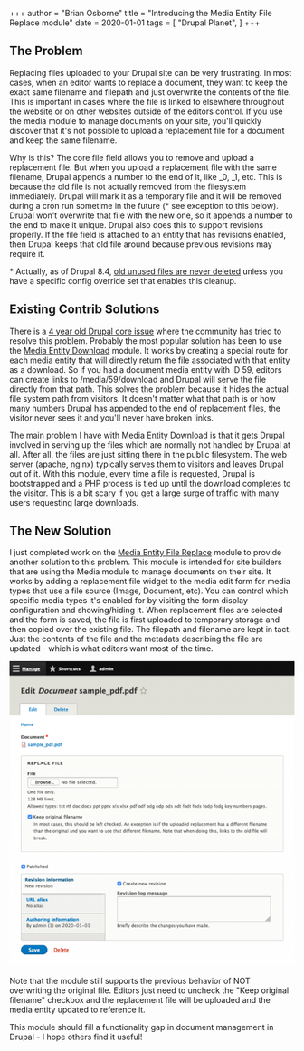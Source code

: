 +++
author = "Brian Osborne"
title = "Introducing the Media Entity File Replace module"
date = 2020-01-01
tags = [
  "Drupal Planet",
]
+++

## The Problem
Replacing files uploaded to your Drupal site can be very frustrating. In most cases, when an editor wants to replace a document, they want to keep the exact same filename and filepath and just overwrite the contents of the file. This is important in cases where the file is linked to elsewhere throughout the website or on other websites outside of the editors control. If you use the media module to manage documents on your site, you'll quickly discover that it's not possible to upload a replacement file for a document and keep the same filename.

Why is this? The core file field allows you to remove and upload a replacement file. But when you upload a replacement file with the same filename, Drupal appends a number to the end of it, like \_0, \_1, etc. This is because the old file is not actually removed from the filesystem immediately. Drupal will mark it as a temporary file and it will be removed during a cron run sometime in the future (* see exception to this below). Drupal won't overwrite that file with the new one, so it appends a number to the end to make it unique. Drupal also does this to support revisions properly. If the file field is attached to an entity that has revisions enabled, then Drupal keeps that old file around because previous revisions may require it.

\* Actually, as of Drupal 8.4, [old unused files are never deleted](https://www.drupal.org/node/2891902) unless you have a specific config override set that enables this cleanup.

## Existing Contrib Solutions

There is a [4 year old Drupal core issue](https://www.drupal.org/project/drupal/issues/2648816) where the community has tried to resolve this problem. Probably the most popular solution has been to use the [Media Entity Download](https://www.drupal.org/project/media_entity_download) module. It works by creating a special route for each media entity that will directly return the file associated with that entity as a download. So if you had a document media entity with ID 59, editors can create links to /media/59/download and Drupal will serve the file directly from that path. This solves the problem because it hides the actual file system path from visitors. It doesn't matter what that path is or how many numbers Drupal has appended to the end of replacement files, the visitor never sees it and you'll never have broken links.

The main problem I have with Media Entity Download is that it gets Drupal involved in serving up the files which are normally not handled by Drupal at all. After all, the files are just sitting there in the public filesystem. The web server (apache, nginx) typically serves them to visitors and leaves Drupal out of it. With this module, every time a file is requested, Drupal is bootstrapped and a PHP process is tied up until the download completes to the visitor. This is a bit scary if you get a large surge of traffic with many users requesting large downloads.

## The New Solution

I just completed work on the [Media Entity File Replace](https://drupal.org/project/media_entity_file_replace) module to provide another solution to this problem. This module is intended for site builders that are using the Media module to manage documents on their site. It works by adding a replacement file widget to the media edit form for media types that use a file source (Image, Document, etc). You can control which specific media types it's enabled for by visiting the form display configuration and showing/hiding it. When replacement files are selected and the form is saved, the file is first uploaded to temporary storage and then copied over the existing file. The filepath and filename are kept in tact. Just the contents of the file and the metadata describing the file are updated - which is what editors want most of the time.

![Edit form for a document media entity showing the &quot;replace file&quot; form widget](media_entity_file_replace.png)

Note that the module still supports the previous behavior of NOT overwriting the original file. Editors just need to uncheck the "Keep original filename" checkbox and the replacement file will be uploaded and the media entity updated to reference it.

This module should fill a functionality gap in document management in Drupal - I hope others find it useful!
